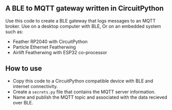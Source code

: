## A BLE to MQTT gateway written in CircuitPython

Use this code to create a BLE gateway that logs messages to an MQTT broker.
Use on a desktop computer with BLE,
Or on an embedded system such as:
* Feather RP2040 with CircuitPython
* Particle Ethernet Featherwing
* Airlift Featherwing with ESP32 co-processor

## How to use
* Copy this code to a CircuitPython compatible device with BLE and internet connectivity.
* Create a `secrets.py` file that contains the MQTT server information.
* Name and publish the MQTT topic and associated with the data recieved over BLE.
